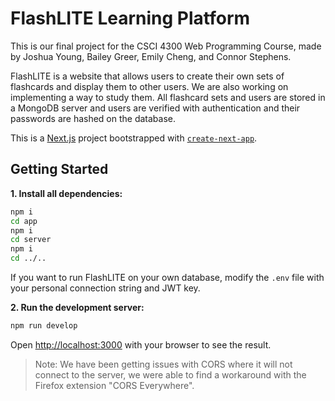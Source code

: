 

# FlashLITE Learning Platform

This is our final project for the CSCI 4300 Web Programming Course, made by Joshua Young, Bailey Greer, Emily Cheng, and Connor Stephens.

FlashLITE is a website that allows users to create their own sets of flashcards and display them to other users. We are also working on implementing a way to study them. All flashcard sets and users are stored in a MongoDB server and users are verified with authentication and their passwords are hashed on the database.

This is a [Next.js](https://nextjs.org/) project bootstrapped with [`create-next-app`](https://github.com/vercel/next.js/tree/canary/packages/create-next-app).

## Getting Started

**1. Install all dependencies:**
```bash
npm i
cd app
npm i
cd server
npm i
cd ../..
```

If you want to run FlashLITE on your own database, modify the `.env` file with your personal connection string and JWT key.

**2. Run the development server:**
```bash
npm run develop
```

Open [http://localhost:3000](http://localhost:3000) with your browser to see the result.

> Note: We have been getting issues with CORS where it will not connect to the server, we were able to find a workaround with the Firefox extension "CORS Everywhere".
